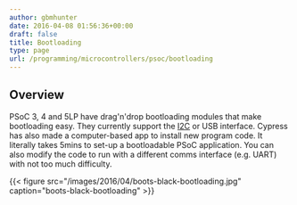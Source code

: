 ```yaml
---
author: gbmhunter
date: 2016-04-08 01:56:36+00:00
draft: false
title: Bootloading
type: page
url: /programming/microcontrollers/psoc/bootloading
---
```


## Overview

PSoC 3, 4 and 5LP have drag'n'drop bootloading modules that make bootloading easy. They currently support the [I2C](/electronics/communication-protocols/i2c-communication-protocol/) or USB interface. Cypress has also made a computer-based app to install new program code. It literally takes 5mins to set-up a bootloadable PSoC application. You can also modify the code to run with a different comms interface (e.g. UART) with not too much difficulty.

{{< figure src="/images/2016/04/boots-black-bootloading.jpg" caption="boots-black-bootloading"  >}}
